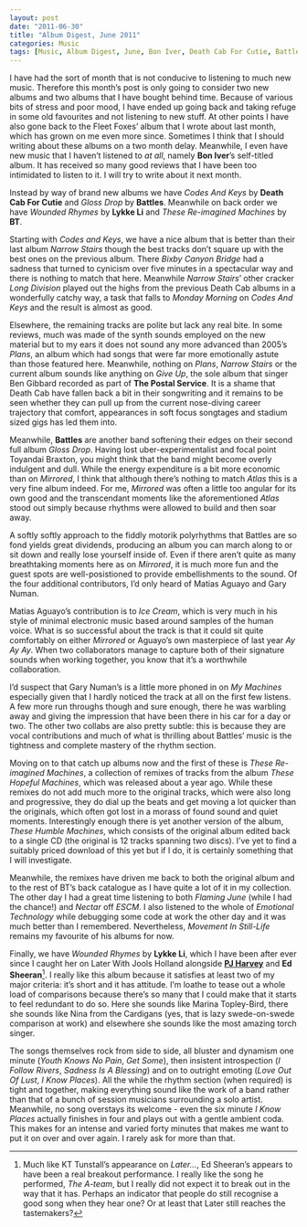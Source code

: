 ```yaml
---
layout: post
date: "2011-06-30"
title: "Album Digest, June 2011"
categories: Music
tags: [Music, Album Digest, June, Bon Iver, Death Cab For Cutie, Battles, Lykke Li, BT, Eleven]
---
```


I have had the sort of month that is not conducive to listening to much new music. Therefore this month’s post is only going to consider two new albums and two albums that I have bought behind time. Because of various bits of stress and poor mood, I have ended up going back and taking refuge in some old favourites and not listening to new stuff. At other points I have also gone back to the Fleet Foxes’ album that I wrote about last month, which has grown on me even more since. Sometimes I think that I should writing about these albums on a two month delay. Meanwhile, I even have new music that I haven’t listened to _at all_, namely **Bon Iver**’s self-titled album. It has received so many good reviews that I have been too intimidated to listen to it. I will try to write about it next month.

Instead by way of brand new albums we have _Codes And Keys_ by **Death Cab For Cutie** and _Gloss Drop_ by **Battles**. Meanwhile on back order we have _Wounded Rhymes_ by **Lykke Li** and _These Re-imagined Machines_ by **BT**.

Starting with _Codes and Keys_, we have a nice album that is better than their last album _Narrow Stairs_ though the best tracks don’t  square up with the best ones on the previous album. There _Bixby Canyon Bridge_ had a sadness that turned to cynicism over five minutes in a spectacular way and there is nothing to match that here. Meanwhile _Narrow Stairs_’ other cracker _Long Division_ played out the highs from the previous Death Cab albums in a wonderfully catchy way, a task that falls to _Monday Morning_ on _Codes And Keys_ and the result is almost as good.

Elsewhere, the remaining tracks are polite but lack any real bite. In some reviews, much was made of the synth sounds employed on the new material but to my ears it does not sound any more advanced than 2005’s _Plans_, an album which had songs that were far more emotionally astute than those featured here. Meanwhile, nothing on _Plans_, _Narrow Stairs_ or the current album sounds like anything on _Give Up_, the sole album that singer Ben Gibbard recorded as part of **The Postal Service**. It is a shame that Death Cab have fallen back a bit in their songwriting and it remains to be seen whether they can pull up from the current nose-diving career trajectory that comfort, appearances in soft focus songtages and stadium sized gigs has led them into.

Meanwhile, **Battles** are another band softening their edges on their second full album _Gloss Drop_. Having lost uber-experimentalist and focal point Toyandai Braxton, you might think that the band might become overly indulgent and dull. While the energy expenditure is a bit more economic than on _Mirrored_, I think that although there’s nothing to match _Atlas_ this is a very fine album indeed. For me, _Mirrored_ was often a little too angular for its own good and the transcendant moments like the aforementioned _Atlas_ stood out simply because rhythms were allowed to build and then soar away.

A softly softly approach to the fiddly motorik polyrhythms that Battles are so fond yields great dividends, producing an album you can march along to or sit down and really lose yourself inside of. Even if there aren’t quite as many breathtaking moments here as on _Mirrored_, it is much more fun and the guest spots are well-posistioned to provide embellishments to the sound. Of the four additional contributors, I’d only heard of Matias Aguayo and Gary Numan.

Matias Aguayo’s contribution is to _Ice Cream_, which is very much in his style of minimal electronic music based around samples of the human voice. What is so successful about the track is that it could sit quite comfortably on either _Mirrored_ or Aguayo’s own masterpiece of last year _Ay Ay Ay_. When two collaborators manage to capture both of their signature sounds when working together, you know that it’s a worthwhile collaboration.

I’d suspect that Gary Numan’s is a little more phoned in on _My Machines_ especially given that I hardly noticed the track at all on the first few listens. A few more run throughs though and sure enough, there he was warbling away and giving the impression that have been there in his car for a day or two. The other two collabs are also pretty subtle: this is because they are vocal contributions and much of what is thrilling about Battles’ music is the tightness and complete mastery of the rhythm section.

Moving on to that catch up albums now and the first of these is _These Re-imagined Machines_, a collection of remixes of tracks from the album _These Hopeful Machines_, which was released about a year ago. While these remixes do not add much more to the original tracks, which were also long and progressive, they do dial up the beats and get moving a lot quicker than the originals, which often got lost in a morass of found sound and quiet moments. Interestingly enough there is yet another version of the album, _These Humble Machines_, which consists of the original album edited back to a single CD (the original is 12 tracks spanning two discs). I’ve yet to find a suitably priced download of this yet but if I do, it is certainly something that I will investigate.

Meanwhile, the remixes have driven me back to both the original album and to the rest of BT’s back catalogue as I have quite a lot of it in my collection. The other day I had a great time listening to both _Flaming June_ (while I had the chance!) and _Nectar_ off _ESCM_. I also listened to the whole of _Emotional Technology_ while debugging some code at work the other day and it was much better than I remembered. Nevertheless,  _Movement In Still-Life_ remains my favourite of his albums for now.

Finally, we have _Wounded Rhymes_ by **Lykke Li**, which I have been after ever since I caught her on Later With Jools Holland alongside [**PJ Harvey**](/album-digest-february-2011/) and **Ed Sheeran**[^1]. I really like this album because it satisfies at least two of my major criteria: it’s short and it has attitude. I’m loathe to tease out a whole load of comparisons because there’s so many that I could make that it starts to feel redundant to do so. Here she sounds like Marina Topley-Bird, there she sounds like Nina from the Cardigans (yes, that is lazy swede-on-swede comparison at work) and elsewhere she sounds like the most amazing torch singer.

The songs themselves rock from side to side, all bluster and dynamism one minute (_Youth Knows No Pain_, _Get Some_), then insistent introspection (_I Follow Rivers_, _Sadness Is A Blessing_) and on to outright emoting (_Love Out Of Lust_, _I Know Places_). All the while the rhythm section (when required) is tight and together, making everything sound like the work of a band rather than that of a bunch of session musicians surrounding a solo artist. Meanwhile, no song overstays its welcome - even the six minute _I Know Places_  actually finishes in four and plays out with a gentle ambient coda. This makes for an intense and varied forty minutes that makes me want to put it on over and over again. I rarely ask for more than that.

[^1]: Much like KT Tunstall’s appearance on _Later…_, Ed Sheeran’s appears to have been a real breakout performance. I really like the song he performed, _The A-team_, but I really did not expect it to break out in the way that it has. Perhaps an indicator that people do still recognise a good song when they hear one? Or at least that Later still reaches the tastemakers?
